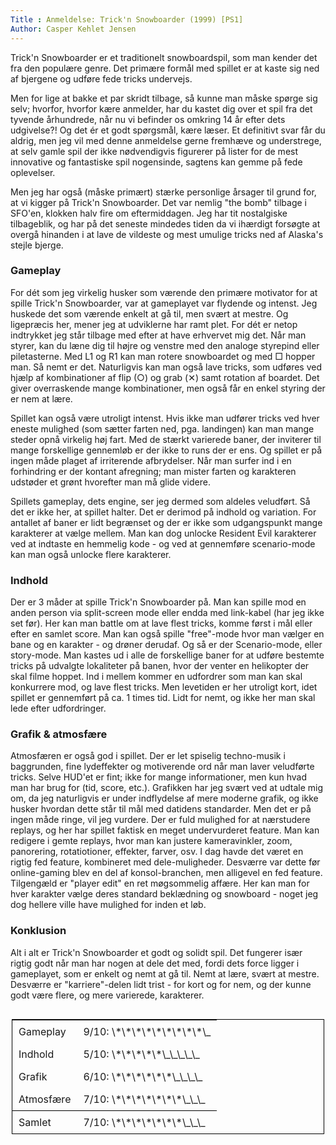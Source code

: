 ```yaml
---
Title : Anmeldelse: Trick'n Snowboarder (1999) [PS1]
Author: Casper Kehlet Jensen
---
```


Trick'n Snowboarder er et traditionelt snowboardspil, som man kender det fra den populære genre. Det primære formål med spillet er at kaste sig ned af bjergene og udføre fede tricks undervejs.

Men for lige at bakke et par skridt tilbage, så kunne man måske spørge sig selv; hvorfor, hvorfor kære anmelder, har du kastet dig over et spil fra det tyvende århundrede, når nu vi befinder os omkring 14 år efter dets udgivelse?! Og det ér et godt spørgsmål, kære læser. Et definitivt svar får du aldrig, men jeg vil med denne anmeldelse gerne fremhæve og understrege, at selv gamle spil der ikke nødvendigvis figurerer på lister for de mest innovative og fantastiske spil nogensinde, sagtens kan gemme på fede oplevelser.

Men jeg har også (måske primært) stærke personlige årsager til grund for, at vi kigger på Trick'n Snowboarder. Det var nemlig "the bomb" tilbage i SFO'en, klokken halv fire om eftermiddagen. Jeg har tit nostalgiske tilbageblik, og har på det seneste mindedes tiden da vi ihærdigt forsøgte at overgå hinanden i at lave de vildeste og mest umulige tricks ned af Alaska's stejle bjerge.

### Gameplay
For dét som jeg virkelig husker som værende den primære motivator for at spille Trick'n Snowboarder, var at gameplayet var flydende og intenst. Jeg huskede det som værende enkelt at gå til, men svært at mestre. Og ligepræcis her, mener jeg at udviklerne har ramt plet. For dét er netop indtrykket jeg står tilbage med efter at have erhvervet mig det. Når man styrer, kan du læne dig til højre og venstre med den analoge styrepind eller piletasterne. Med L1 og R1 kan man rotere snowboardet og med □ hopper man. Så nemt er det. Naturligvis kan man også lave tricks, som udføres ved hjælp af kombinationer af flip (○) og grab (✕) samt rotation af boardet. Det giver overraskende mange kombinationer, men også får en enkel styring der er nem at lære.

Spillet kan også være utroligt intenst. Hvis ikke man udfører tricks ved hver eneste mulighed (som sætter farten ned, pga. landingen) kan man mange steder opnå virkelig høj fart. Med de stærkt varierede baner, der inviterer til mange forskellige gennemløb er der ikke to runs der er ens. Og spillet er på ingen måde plaget af irriterende afbrydelser. Når man surfer ind i en forhindring er der kontant afregning; man mister farten og karakteren udstøder et grønt hvorefter man må glide videre.

Spillets gameplay, dets engine, ser jeg dermed som aldeles veludført. Så det er ikke her, at spillet halter. Det er derimod på indhold og variation. For antallet af baner er lidt begrænset og der er ikke som udgangspunkt mange karakterer at vælge mellem. Man kan dog unlocke Resident Evil karakterer ved at indtaste en hemmelig kode - og ved at gennemføre scenario-mode kan man også unlocke flere karakterer.

### Indhold
Der er 3 måder at spille Trick'n Snowboarder på. Man kan spille mod en anden person via split-screen mode eller endda med link-kabel (har jeg ikke set før). Her kan man battle om at lave flest tricks, komme først i mål eller efter en samlet score. Man kan også spille "free"-mode hvor man vælger en bane og en karakter - og drøner derudaf. Og så er der Scenario-mode, eller story-mode. Man kastes ud i alle de forskellige baner for at udføre bestemte tricks på udvalgte lokaliteter på banen, hvor der venter en helikopter der skal filme hoppet. Ind i mellem kommer en udfordrer som man kan skal konkurrere mod, og lave flest tricks. Men levetiden er her utroligt kort, idet spillet er gennemført på ca. 1 times tid. Lidt for nemt, og ikke her man skal lede efter udfordringer.

### Grafik & atmosfære
Atmosfæren er også god i spillet. Der er let spiselig techno-musik i baggrunden, fine lydeffekter og motiverende ord når man laver veludførte tricks. Selve HUD'et er fint; ikke for mange informationer, men kun hvad man har brug for (tid, score, etc.). Grafikken har jeg svært ved at udtale mig om, da jeg naturligvis er under indflydelse af mere moderne grafik, og ikke husker hvordan dette står til mål med datidens standarder. Men det er på ingen måde ringe, vil jeg vurdere. Der er fuld mulighed for at nærstudere replays, og her har spillet faktisk en meget undervurderet feature. Man kan redigere i gemte replays, hvor man kan justere kameravinkler, zoom, panorering, rotatiotioner, effekter, farver, osv. I dag havde det været en rigtig fed feature, kombineret med dele-muligheder. Desværre var dette før online-gaming blev en del af konsol-branchen, men alligevel en fed feature. Tilgengæld er "player edit" en ret møgsommelig affære. Her kan man for hver karakter vælge deres standard beklædning og snowboard - noget jeg dog hellere ville have mulighed for inden et løb.

### Konklusion
Alt i alt er Trick'n Snowboarder et godt og solidt spil. Det fungerer især rigtig godt når man har nogen at dele det med, fordi dets force ligger i gameplayet, som er enkelt og nemt at gå til. Nemt at lære, svært at mestre. Desværre er "karriere"-delen lidt trist - for kort og for nem, og der kunne godt være flere, og mere varierede, karakterer.
<table class="table-review-score">
    <tbody>
        <tr>
            <td>Gameplay</td>
            <td>9/10: <span class="rating rating-readonly">\*\*\*\*\*\*\*\*\*\_</span></td>
        </tr>
        <tr>
            <td>Indhold</td>
            <td>5/10: <span class="rating rating-readonly">\*\*\*\*\*\_\_\_\_\_</span></td>
        </tr>
        <tr>
            <td>Grafik</td>
            <td>6/10: <span class="rating rating-readonly">\*\*\*\*\*\*\_\_\_\_</span></td>
        </tr>
        <tr>
            <td>Atmosfære</td>
            <td>7/10: <span class="rating rating-readonly">\*\*\*\*\*\*\*\_\_\_</span></td>
        </tr>
    </tbody>
    <tfoot>
        <tr>
            <td>Samlet</td>
            <td>7/10: <span class="rating rating-readonly">\*\*\*\*\*\*\*\_\_\_</span></td>
        </tr>
    </tfoot>
</table>

<style>
.table-review-score {
    width: 100%;
    margin: 30px auto;
    max-width: 500px;
    border: 1px solid #000;
    border-collapse: collapse;
}
.table-review-score td {
    padding: 8px 10px;
    border: none;
}
.table-review-score tfoot tr {
    border-top: 1px solid #000;
}
</style>
<link rel="stylesheet" href="/static/css/rating-style.css">
<script src="/static/js/rating-script.js"></script>
<script>$('.rating').rating();</script>